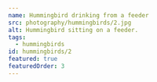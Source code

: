 ```yaml
---
name: Hummingbird drinking from a feeder
src: photography/hummingbirds/2.jpg
alt: Hummingbird sitting on a feeder.
tags: 
  - hummingbirds
id: hummingbirds/2
featured: true
featuredOrder: 3
---
```

